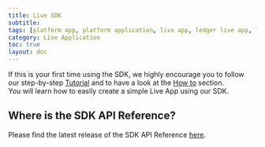 ```yaml
---
title: Live SDK
subtitle:
tags: [platform app, platform application, live app, ledger live app, live application, SDK]
category: Live Application
toc: true
layout: doc
---
```


If this is your first time using the SDK, we highly encourage you to follow our step-by-step [Tutorial](https://developers.ledger.com/docs/platform-app/tutorial/introduction/) and to have a look at the [How to](https://developers.ledger.com/docs/platform-app/howto/setup/) section. <br>
You will learn how to easily create a simple Live App using our SDK.


## Where is the SDK API Reference?
Please find the latest release of the SDK API Reference <a href="https://github.com/LedgerHQ/live-app-sdk/blob/main/docs/reference/modules.md" target="_blank">here</a>.  
